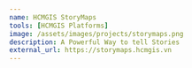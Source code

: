 ```yaml
---
name: HCMGIS StoryMaps
tools: [HCMGIS Platforms]
image: /assets/images/projects/storymaps.png
description: A Powerful Way to tell Stories
external_url: https://storymaps.hcmgis.vn
---
```

